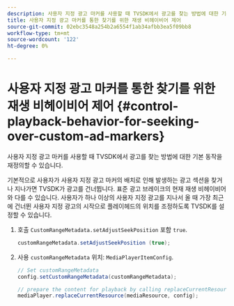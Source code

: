 ```yaml
---
description: 사용자 지정 광고 마커를 사용할 때 TVSDK에서 광고를 찾는 방법에 대한 기본 동작을 재정의할 수 있습니다.
title: 사용자 지정 광고 마커를 통한 찾기를 위한 재생 비헤이비어 제어
source-git-commit: 02ebc3548a254b2a6554f1ab34afbb3ea5f09bb8
workflow-type: tm+mt
source-wordcount: '122'
ht-degree: 0%

---
```


# 사용자 지정 광고 마커를 통한 찾기를 위한 재생 비헤이비어 제어 {#control-playback-behavior-for-seeking-over-custom-ad-markers}

사용자 지정 광고 마커를 사용할 때 TVSDK에서 광고를 찾는 방법에 대한 기본 동작을 재정의할 수 있습니다.

기본적으로 사용자가 사용자 지정 광고 마커의 배치로 인해 발생하는 광고 섹션을 찾거나 지나가면 TVSDK가 광고를 건너뜁니다. 표준 광고 브레이크의 현재 재생 비헤이비어와 다를 수 있습니다. 사용자가 하나 이상의 사용자 지정 광고를 지나서 올 때 가장 최근에 건너뛴 사용자 지정 광고의 시작으로 플레이헤드의 위치를 조정하도록 TVSDK를 설정할 수 있습니다.

1. 호출 `CustomRangeMetadata.setAdjustSeekPosition` 포함 `true`.

   ```java
   customRangeMetadata.setAdjustSeekPosition (true);
   ```

1. 사용 `customRangeMetadata` 위치: `MediaPlayerItemConfig`.

   ```java
   // Set customRangeMetadata 
   config.setCustomRangeMetadata(customRangeMetadata); 
   
   // prepare the content for playback by calling replaceCurrentResource 
   mediaPlayer.replaceCurrentResource(mediaResource, config); 
   ```
